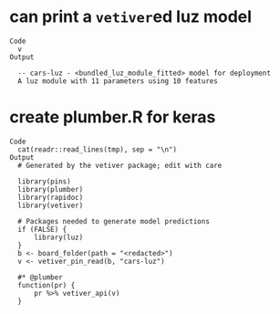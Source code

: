 # can print a `vetiver`ed luz model

    Code
      v
    Output
      
      -- cars-luz - <bundled_luz_module_fitted> model for deployment 
      A luz module with 11 parameters using 10 features

# create plumber.R for keras

    Code
      cat(readr::read_lines(tmp), sep = "\n")
    Output
      # Generated by the vetiver package; edit with care
      
      library(pins)
      library(plumber)
      library(rapidoc)
      library(vetiver)
      
      # Packages needed to generate model predictions
      if (FALSE) {
          library(luz)
      }
      b <- board_folder(path = "<redacted>")
      v <- vetiver_pin_read(b, "cars-luz")
      
      #* @plumber
      function(pr) {
          pr %>% vetiver_api(v)
      }

